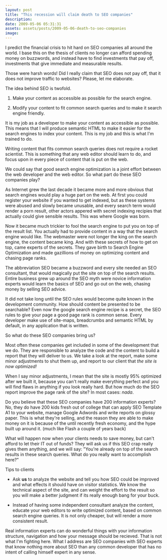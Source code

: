 ```yaml
---
layout: post
title: "This recession will claim death to SEO companies"
description:
date: 2009-05-06 05:31:31
assets: assets/posts/2009-05-06-death-to-seo-companies
image: 
---
```


I predict the financial crisis to hit hard on SEO companies all around the world. I base this on the thesis of clients no longer can afford spending money on buzzwords, and instead have to find investments that pay off, investments that give immediate and measurable results.

Those were harsh words! Did I really claim that SEO does not pay off, that it does not improve traffic to websites? Please, let me elaborate.

The idea behind SEO is twofold.

1. Make your content as accessible as possible for the search engine.</li>

2. Modify your content to fit common search queries and to make it search engine friendly.</li>

It is my job as a developer to make your content as accessible as possible. This means that I will produce semantic HTML to make it easier for the search engines to index your content. This is my job and this is what I'm trained to do.

Writing content that fits common search queries does not require a rocket scientist. This is something that any web editor should learn to do, and focus upon in every piece of content that is put on the web.

We could say that good search engine optimization is a joint effort between the web developer and the web editor. So what part do these SEO companies play?

As Internet grew the last decade it became more and more obvious that search engines would play a huge part on the web. At first you could register your website if you wanted to get indexed, but as these systems were abused and slowly became unusable, and every search term would render a porn result, other actors appered with secret indexing recipies that actually could give sensible results. This was where Google was born.

Now it became much trickier to fool the search engine to put you on top of the result list. You actually had to provide content in a way that the search engine would like. The webmaster were not longer the king on the search engine, the content became king. And with these secrets of how to get on top, came experts of the secrets. They gave birth to Search Engine Optimization and made gazillions of money on optimizing content and chasing page ranks.

The abbreviation SEO became a buzzword and every site needed an SEO consultant, that would magically put the site on top of the search results. Entire business grew up around the SEO myth were novice information experts would learn the basics of SEO and go out on the web, chasing money by selling SEO advice.

It did not take long until the SEO rules would become quite known in the development community. How should content be presented to be searchable? Even now the google search engine recipe is a secret, the SEO rules to give your page a good page rank is common sense. Every developer make use of site-maps, breadcrumbs and semantic HTML by default, in any application that is written.

So what do these SEO companies bring us?

Most often these companies get included in some of the development that we do. They are responsible to analyze the code and the content to build a report that they will deliver to us. We take a look at the report, make some minor adjustments to shut them up, and report to our client that _the site is now optimized!_

When I say minor adjustments, I mean that the site is mostly 95% optimized after we built it, because you can't really make everything perfect and you will find flaws in anything if you look really hard. But how much do the SEO report improve the page rank of the site? In most cases: _nada_.

Do you believe that these SEO companies have 200 information experts? No, they do have 200 kids fresh out of college that can apply SEO Template A1 to your website, manage Google Adwords and write reports on glossy paper. This is what they're selling, and the reason they are able to make money on it is because of the until recently fresh economy, and the hype built up around it. (much like Flash a couple of years back)

What will happen now when your clients needs to save money, but can't afford to let their IT out of funds? They will ask us if this SEO crap really gives them anything, and we will say: "You're already on top of the search results in these search queries. What do you really want to accomplish here?"

Tips to clients

* Ask **us** to analyze the website and tell you how SEO could be improved and what effects it should have on visitor statistics. We know the technical aspect of the site, and can weight the effort to the result so you will make a better judgment if its really enough bang for your buck.

* Instead of having some independent consultant analyze the content, educate your web editors to write optimized content, based on common search engine queries. It is not only cheaper, but will render a more consistent result.

Real information experts can do wonderful things with your information structure, navigation and how your message should be recieved. That is not what I'm fighting here. What I address are SEO companies with SEO experts that know nothing more about SEO than any common developer that has no intent of calling himself expert in any sense.
